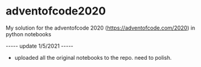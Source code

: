 # adventofcode2020
My solution for the adventofcode 2020 (https://adventofcode.com/2020) in python notebooks

----- update 1/5/2021 -----
- uploaded all the original notebooks to the repo. need to polish.
